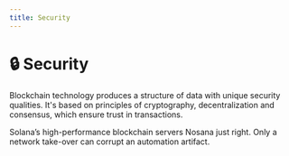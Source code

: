 ```yaml
---
title: Security
---
```


# 🔒 Security

Blockchain technology produces a structure of data with unique security qualities. 
It's based on principles of cryptography, decentralization and consensus, which ensure trust in transactions.

Solana’s high-performance blockchain servers Nosana just right.
Only a network take-over can corrupt an automation artifact.
